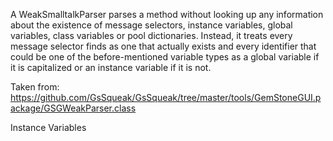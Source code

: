 A WeakSmalltalkParser parses a method without looking up any information about the existence of message selectors, instance variables, global variables, class variables or pool dictionaries. Instead, it treats every message selector finds as one that actually exists and every identifier that could be one of the before-mentioned variable types as a global variable if it is capitalized or an instance variable if it is not.

Taken from: https://github.com/GsSqueak/GsSqueak/tree/master/tools/GemStoneGUI.package/GSGWeakParser.class

Instance Variables
